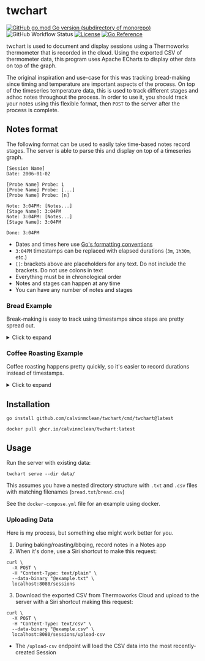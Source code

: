 # twchart

[![GitHub go.mod Go version (subdirectory of monorepo)](https://img.shields.io/github/go-mod/go-version/calvinmclean/twchart?filename=go.mod)](https://github.com/calvinmclean/twchart/blob/main/go.mod)
![GitHub Workflow Status](https://img.shields.io/github/actions/workflow/status/calvinmclean/twchart/main.yml?branch=main)
[![License](https://img.shields.io/github/license/calvinmclean/twchart)](https://github.com/calvinmclean/twchart/blob/main/LICENSE)
[![Go Reference](https://pkg.go.dev/badge/github.com/calvinmclean/twchart.svg)](https://pkg.go.dev/github.com/calvinmclean/twchart)

twchart is used to document and display sessions using a Thermoworks thermometer that is recorded in the cloud. Using the exported CSV of thermometer data, this program uses Apache ECharts to display other data on top of the graph.

The original inspiration and use-case for this was tracking bread-making since timing and temperature are important aspects of the process. On top of the timeseries temperature data, this is used to track different stages and adhoc notes throughout the process. In order to use it, you should track your notes using this flexible format, then `POST` to the server after the process is complete.


## Notes format

The following format can be used to easily take time-based notes record stages. The server is able to parse this and display on top of a timeseries graph.

```
[Session Name]
Date: 2006-01-02

[Probe Name] Probe: 1
[Probe Name] Probe: [...]
[Probe Name] Probe: [n]

Note: 3:04PM: [Notes...]
[Stage Name]: 3:04PM
Note: 3:04PM: [Notes...]
[Stage Name]: 3:04PM

Done: 3:04PM
```

- Dates and times here use [Go's formatting conventions](https://pkg.go.dev/time#pkg-constants)
- `3:04PM` timestamps can be replaced with elapsed durations (`3m`, `1h30m`, etc.)
- `[]`: brackets above are placeholders for any text. Do not include the brackets. Do not use colons in text
- Everything must be in chronological order
- Notes and stages can happen at any time
- You can have any number of notes and stages

### Bread Example

Break-making is easy to track using timestamps since steps are pretty spread out.

<details>
<summary>Click to expand</summary>

```
Ciabatta
Date: 2025-05-24

Ambient Probe: 1
Oven Probe: 2

Note: 8:10PM: preparing to make biga

Preferment: 8:10PM
Note: 8:13PM: finished mixing biga

Bulk ferment: 7:00AM
Note: 8:00AM: 10 stretch and folds

Final Proof: 9:00AM
Note: 9:00AM: shaped dough

Bake: 10:30AM
Done: 10:55AM

Note: 12:00PM: bread is delicious and crunchy
```

</details>

### Coffee Roasting Example

Coffee roasting happens pretty quickly, so it's easier to record durations instead of timestamps.

<details>
<summary>Click to expand</summary>

```
Coffee
Date: 2025-05-24

Ambient Probe: 1
Bean Probe: 2

Note: 8:00PM: preheat

Drying: 1m
Note: 1m: fan 9, heat 5

Maillard: 4m
Note: 4m: fan 7, heat 7

Development: 7m
Note: 7m: fan 5, heat 6
Note: 7m30s: first crack

Cooling: 8m30s

Done: 10m30s
```

</details>

## Installation

```shell
go install github.com/calvinmclean/twchart/cmd/twchart@latest
```

```shell
docker pull ghcr.io/calvinmclean/twchart:latest
```

## Usage

Run the server with existing data:
```shell
twchart serve --dir data/
```
This assumes you have a nested directory structure with `.txt` and `.csv` files with matching filenames (`bread.txt`/`bread.csv`)

See the `docker-compose.yml` file for an example using docker.

### Uploading Data

Here is my process, but something else might work better for you.

1. During baking/roasting/bbqing, record notes in a Notes app
2. When it's done, use a Siri shortcut to make this request:
  ```shell
  curl \
    -X POST \
    -H "Content-Type: text/plain" \
    --data-binary "@example.txt" \
    localhost:8080/sessions
  ```
3. Download the exported CSV from Thermoworks Cloud and upload to the server with a Siri shortcut making this request:
  ```shell
  curl \
    -X POST \
    -H "Content-Type: text/csv" \
    --data-binary "@example.csv" \
    localhost:8080/sessions/upload-csv
  ```
  - The `/upload-csv` endpoint will load the CSV data into the most recently-created Session
